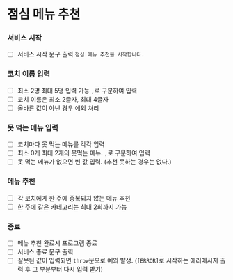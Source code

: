 # 점심 메뉴 추천

### 서비스 시작

- [ ] 서비스 시작 문구 출력 `점심 메뉴 추천을 시작합니다.`

### 코치 이름 입력

- [ ] 최소 2명 최대 5명 입력 가능 `,`로 구분하여 입력
- [ ] 코치 이름은 최소 2글자, 최대 4글자
- [ ] 올바른 값이 아닌 경우 예외 처리

### 못 먹는 메뉴 입력

- [ ] 코치마다 못 먹는 메뉴를 각각 입력
- [ ] 최소 0개 최대 2개의 못먹는 메뉴. `,`로 구분하여 입력
- [ ] 못 먹는 메뉴가 없으면 빈 값 입력. (추천 못하는 경우는 없다.)

### 메뉴 추천

- [ ] 각 코치에게 한 주에 중복되지 않는 메뉴 추천
- [ ] 한 주에 같은 카테고리는 최대 2회까지 가능

### 종료

- [ ] 메뉴 추천 완료시 프로그램 종료
- [ ] 서비스 종료 문구 출력
- [ ] 잘못된 값이 입력되면 `throw`문으로 예외 발생.
      (`[ERROR]`로 시작하는 에러메시지 출력 후 그 부분부터 다시 입력 받기)
